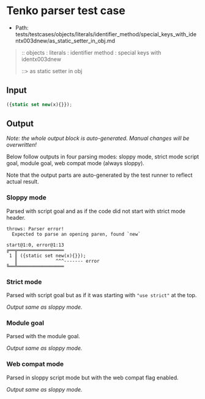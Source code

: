# Tenko parser test case

- Path: tests/testcases/objects/literals/identifier_method/special_keys_with_identx003dnew/as_static_setter_in_obj.md

> :: objects : literals : identifier method : special keys with identx003dnew
>
> ::> as static setter in obj

## Input

`````js
({static set new(x){}});
`````

## Output

_Note: the whole output block is auto-generated. Manual changes will be overwritten!_

Below follow outputs in four parsing modes: sloppy mode, strict mode script goal, module goal, web compat mode (always sloppy).

Note that the output parts are auto-generated by the test runner to reflect actual result.

### Sloppy mode

Parsed with script goal and as if the code did not start with strict mode header.

`````
throws: Parser error!
  Expected to parse an opening paren, found `new`

start@1:0, error@1:13
╔══╦═════════════════
 1 ║ ({static set new(x){}});
   ║              ^^^------- error
╚══╩═════════════════

`````

### Strict mode

Parsed with script goal but as if it was starting with `"use strict"` at the top.

_Output same as sloppy mode._

### Module goal

Parsed with the module goal.

_Output same as sloppy mode._

### Web compat mode

Parsed in sloppy script mode but with the web compat flag enabled.

_Output same as sloppy mode._
